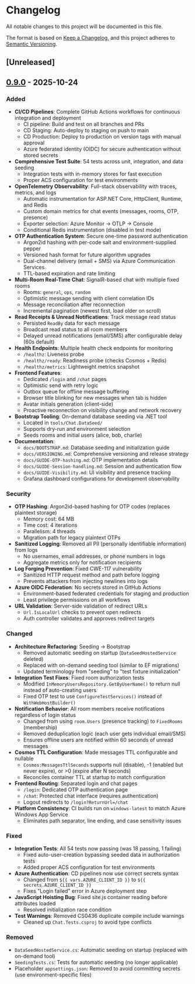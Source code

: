 # Changelog

All notable changes to this project will be documented in this file.

The format is based on [Keep a Changelog](https://keepachangelog.com/en/1.0.0/),
and this project adheres to [Semantic Versioning](https://semver.org/spec/v2.0.0.html).

## [Unreleased]

## [0.9.0] - 2025-10-24

### Added
- **CI/CD Pipelines**: Complete GitHub Actions workflows for continuous integration and deployment
  - CI pipeline: Build and test on all branches and PRs
  - CD Staging: Auto-deploy to staging on push to main
  - CD Production: Deploy to production on version tags with manual approval
  - Azure federated identity (OIDC) for secure authentication without stored secrets
- **Comprehensive Test Suite**: 54 tests across unit, integration, and data seeding
  - Integration tests with in-memory stores for fast execution
  - Proper ACS configuration for test environments
- **OpenTelemetry Observability**: Full-stack observability with traces, metrics, and logs
  - Automatic instrumentation for ASP.NET Core, HttpClient, Runtime, and Redis
  - Custom domain metrics for chat events (messages, rooms, OTP, presence)
  - Exporter selection: Azure Monitor → OTLP → Console
  - Conditional Redis instrumentation (disabled in test mode)
- **OTP Authentication System**: Secure one-time password authentication
  - Argon2id hashing with per-code salt and environment-supplied pepper
  - Versioned hash format for future algorithm upgrades
  - Dual-channel delivery (email + SMS) via Azure Communication Services
  - TTL-based expiration and rate limiting
- **Multi-Room Real-Time Chat**: SignalR-based chat with multiple fixed rooms
  - Rooms: `general`, `ops`, `random`
  - Optimistic message sending with client correlation IDs
  - Message reconciliation after reconnection
  - Incremental pagination (newest first, load older on scroll)
- **Read Receipts & Unread Notifications**: Track message read status
  - Persisted `ReadBy` data for each message
  - Broadcast read status to all room members
  - Delayed unread notifications (email/SMS) after configurable delay (60s default)
- **Health Endpoints**: Multiple health check endpoints for monitoring
  - `/healthz`: Liveness probe
  - `/healthz/ready`: Readiness probe (checks Cosmos + Redis)
  - `/healthz/metrics`: Lightweight metrics snapshot
- **Frontend Features**:
  - Dedicated `/login` and `/chat` pages
  - Optimistic send with retry logic
  - Outbox queue for offline message buffering
  - Browser title blinking for new messages when tab is hidden
  - Avatar initials generation (client-side)
  - Proactive reconnection on visibility change and network recovery
- **Bootstrap Tooling**: On-demand database seeding via .NET tool
  - Located in `tools/Chat.DataSeed/`
  - Supports dry-run and environment selection
  - Seeds rooms and initial users (alice, bob, charlie)
- **Documentation**:
  - `docs/BOOTSTRAP.md`: Database seeding and initialization guide
  - `docs/VERSIONING.md`: Comprehensive versioning and release strategy
  - `docs/GUIDE-OTP-hashing.md`: OTP implementation details
  - `docs/GUIDE-Session-handling.md`: Session and authentication flow
  - `docs/GUIDE-Visibility.md`: UI visibility and presence tracking
  - Grafana dashboard configurations for development observability

### Security
- **OTP Hashing**: Argon2id-based hashing for OTP codes (replaces plaintext storage)
  - Memory cost: 64 MB
  - Time cost: 4 iterations
  - Parallelism: 4 threads
  - Migration path for legacy plaintext OTPs
- **Sanitized Logging**: Removed all PII (personally identifiable information) from logs
  - No usernames, email addresses, or phone numbers in logs
  - Aggregate metrics only for notification recipients
- **Log Forging Prevention**: Fixed CWE-117 vulnerability
  - Sanitized HTTP request method and path before logging
  - Prevents attackers from injecting newlines into logs
- **Azure OIDC Federation**: No secrets stored in GitHub Actions
  - Environment-based federated credentials for staging and production
  - Least privilege permissions on all workflows
- **URL Validation**: Server-side validation of redirect URLs
  - `Url.IsLocalUrl` checks to prevent open redirects
  - Auth controller validates and approves redirect targets

### Changed
- **Architecture Refactoring**: Seeding → Bootstrap
  - Removed automatic seeding on startup (`DataSeedHostedService` deleted)
  - Replaced with on-demand seeding tool (similar to EF migrations)
  - Updated terminology from "seeding" to "test fixture initialization"
- **Integration Test Fixes**: Fixed room authorization tests
  - Modified `InMemoryUsersRepository.GetByUserName()` to return null instead of auto-creating users
  - Fixed OTP test to use `ConfigureTestServices()` instead of `WithWebHostBuilder()`
- **Notification Behavior**: All room members receive notifications regardless of login status
  - Changed from using `room.Users` (presence tracking) to `FixedRooms` (membership)
  - Removed deduplication logic (each user gets individual email/SMS)
  - Ensures offline users are notified within 60 seconds of unread messages
- **Cosmos TTL Configuration**: Made messages TTL configurable and nullable
  - `Cosmos:MessagesTtlSeconds` supports null (disable), -1 (enabled but never expire), or >0 (expire after N seconds)
  - Reconciles container TTL at startup to match configuration
- **Frontend Routing**: Separated login and chat pages
  - `/login`: Dedicated OTP authentication page
  - `/chat`: Protected chat interface (requires authentication)
  - Logout redirects to `/login?ReturnUrl=/chat`
- **Platform Consistency**: CI builds run on `windows-latest` to match Azure Windows App Service
  - Eliminates path separator, line ending, and case sensitivity issues

### Fixed
- **Integration Tests**: All 54 tests now passing (was 18 passing, 1 failing)
  - Fixed auto-user-creation bypassing seeded data in authorization tests
  - Added proper ACS configuration for test environments
- **Azure Authentication**: CD pipelines now use correct secrets syntax
  - Changed from `${{ vars.AZURE_CLIENT_ID }}` to `${{ secrets.AZURE_CLIENT_ID }}`
  - Fixes "Login failed" error in Azure deployment step
- **JavaScript Hoisting Bug**: Fixed site.js container reading before attributes loaded
  - Resolved initialization race condition
- **Test Warnings**: Removed CS0436 duplicate compile include warnings
  - Cleaned up `Chat.Tests.csproj` to avoid type conflicts

### Removed
- `DataSeedHostedService.cs`: Automatic seeding on startup (replaced with on-demand tool)
- `SeedingTests.cs`: Tests for automatic seeding (no longer applicable)
- Placeholder `appsettings.json`: Removed to avoid committing secrets (use environment-specific files)

[0.9.0]: https://github.com/smereczynski/SignalR-Chat/releases/tag/v0.9.0
